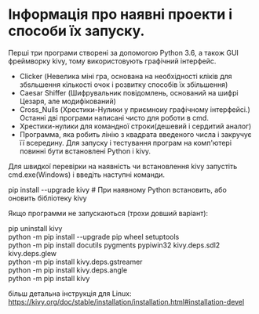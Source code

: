 # Інформація про наявні проекти і способи їх запуску.

Перші три програми створені за допомогою Python 3.6, а також GUI фреймворку kivy, тому використовують графічний інтерфейс.
- Clicker (Невелика міні гра, основана на необхідності кліків для збsльшення кількості очок і розвитку способів їх збільшення)
- Caesar Shiffer (Шифрувальник повідомлень, оснований на шифрі Цезаря, але модифікований)
- Cross_Nulls (Хрестики-Нулики у приємноиу графічному інтерфейсі.)
Останні дві програми написані чисто для роботи в cmd.
- Хрестики-нулики для командної строки(дешевий і сердитий аналог)
- Программа, яка робить лінію з квадрата введеного числа і закручує її всередину.
Для запуску і тестування програм на комп'ютері повинні бути встановлені Python i kivy.

Для швидкої перевірки на наявність чи встановлення kivy запустіть cmd.exe(Windows) i введіть наступні команди.

pip install --upgrade kivy        # При наявному Python встановить, або оновить бібліотеку kivy

Якщо программи не запускаються (трохи довший варіант):
    
pip uninstall kivy                                                                                 
python -m pip install --upgrade pip wheel setuptools                                                            
python -m pip install docutils pygments pypiwin32 kivy.deps.sdl2 kivy.deps.glew                                  
python -m pip install kivy.deps.gstreamer                                                                   
python -m pip install kivy.deps.angle                                                               
python -m pip install kivy                                                                                      

більш детальна інструкція для Linux: https://kivy.org/doc/stable/installation/installation.html#installation-devel
